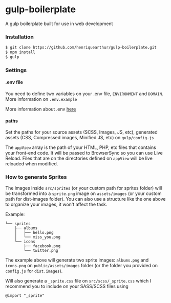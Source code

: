 # gulp-boilerplate
A gulp boilerplate built for use in web development

### Installation

```sh
$ git clone https://github.com/henriquearthur/gulp-boilerplate.git
$ npm install
$ gulp
```

### Settings

#### .env file
You need to define two variables on your .env file, `ENVIRONMENT` and `DOMAIN`. More information on `.env.example`

More information about .env [here](https://www.npmjs.com/package/dotenv "dotenv package on npm")

#### paths
Set the paths for your source assets (SCSS, Images, JS, etc), generated assets (CSS, Compressed images, Minified JS, etc) on `gulp/config.js`

The `appView` array is the path of your HTML, PHP, etc files that contains your front-end code. It will be passed to BrowserSync so you can use Live Reload. Files that are on the directories defined on `appView` will be live reloaded when modified.


### How to generate Sprites
The images inside `src/sprites` (or your custom path for sprites folder) will be transformed into a `sprite.png` image on `assets/images` (or your custom path for dist-images folder). You can also use a structure like the one above to organize your images, it won't affect the task.

Example:

    └── sprites
        ├── albums
        │   ├── hello.png
        │   └── miss_you.png
        └── icons
            ├── facebook.png
            └── twitter.png

The example above will generate two sprite images: `albums.png` and `icons.png`  on `public/assets/images` folder (or the folder you provided on `config.js` for `dist.images`).

Will also generate a `_sprite.css` file on `src/scss/_sprite.css` which I recommend you to include on your SASS/SCSS files using

    @import "_sprite"

